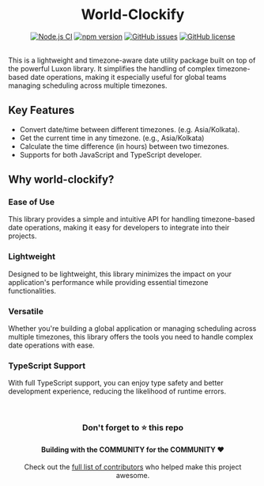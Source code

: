  <div align="center" style="margin-top: 20px">    
 <h1>World-Clockify</h1>
 <a href="https://github.com/shivam-sharma7/world-clockify/actions/workflows/ci.yml"><img alt="Node.js CI" src="https://github.com/shivam-sharma7/world-clockify/actions/workflows/ci.yml/badge.svg"></a>
<a href="https://www.npmjs.com/package/world-clockify"><img alt="npm version" src="https://img.shields.io/npm/v/world-clockify"></a>
<a href="https://github.com/shivam-sharma7/world-clockify/issues"><img alt="GitHub issues" src="https://img.shields.io/github/issues/shivam-sharma7/world-clockify"></a>
<a href="./LICENSE"><img alt="GitHub license" src="https://img.shields.io/github/license/shivam-sharma7/world-clockify"></a>
</div>
<br/>

This is a lightweight and timezone-aware date utility package built on top of the powerful Luxon library. It simplifies the handling of complex timezone-based date operations, making it especially useful for global teams managing scheduling across multiple timezones.

## Key Features

- Convert date/time between different timezones. (e.g. Asia/Kolkata).
- Get the current time in any timezone. (e.g., Asia/Kolkata)
- Calculate the time difference (in hours) between two timezones.
- Supports for both JavaScript and TypeScript developer.

## Why world-clockify?

### Ease of Use

This library provides a simple and intuitive API for handling timezone-based date operations, making it easy for developers to integrate into their projects.

### Lightweight

Designed to be lightweight, this library minimizes the impact on your application's performance while providing essential timezone functionalities.

### Versatile

Whether you're building a global application or managing scheduling across multiple timezones, this library offers the tools you need to handle complex date operations with ease.

### TypeScript Support

With full TypeScript support, you can enjoy type safety and better development experience, reducing the likelihood of runtime errors.

<!-- ## Authors
<img src="https://contrib.rocks/image?repo=shivam-sharma7/world-clockify" /> -->

<br/>

<div align="center">
    <h3>Don't forget to ⭐ this repo</h3>
    <h4>Building with the COMMUNITY for the COMMUNITY ❤️</h4>
      <p>Check out the <a href="https://github.com/shivam-sharma7/world-clockify/graphs/contributors">full list of contributors</a> who helped make this project awesome.</p>
</div>
